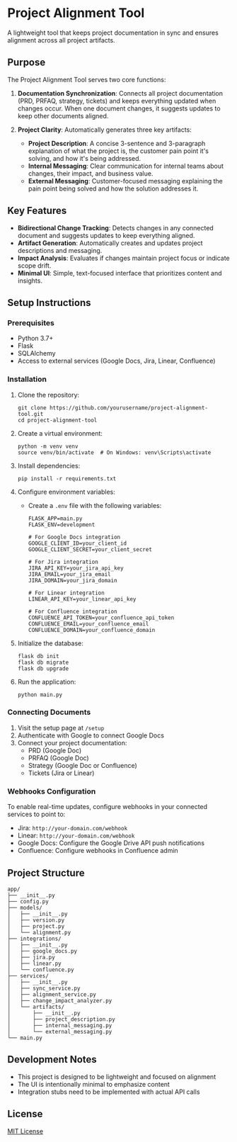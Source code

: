 # Project Alignment Tool

A lightweight tool that keeps project documentation in sync and ensures alignment across all project artifacts.

## Purpose

The Project Alignment Tool serves two core functions:

1. **Documentation Synchronization**: Connects all project documentation (PRD, PRFAQ, strategy, tickets) and keeps everything updated when changes occur. When one document changes, it suggests updates to keep other documents aligned.

2. **Project Clarity**: Automatically generates three key artifacts:
   - **Project Description**: A concise 3-sentence and 3-paragraph explanation of what the project is, the customer pain point it's solving, and how it's being addressed.
   - **Internal Messaging**: Clear communication for internal teams about changes, their impact, and business value.
   - **External Messaging**: Customer-focused messaging explaining the pain point being solved and how the solution addresses it.

## Key Features

- **Bidirectional Change Tracking**: Detects changes in any connected document and suggests updates to keep everything aligned.
- **Artifact Generation**: Automatically creates and updates project descriptions and messaging.
- **Impact Analysis**: Evaluates if changes maintain project focus or indicate scope drift.
- **Minimal UI**: Simple, text-focused interface that prioritizes content and insights.

## Setup Instructions

### Prerequisites

- Python 3.7+
- Flask
- SQLAlchemy
- Access to external services (Google Docs, Jira, Linear, Confluence)

### Installation

1. Clone the repository:
   ```
   git clone https://github.com/yourusername/project-alignment-tool.git
   cd project-alignment-tool
   ```

2. Create a virtual environment:
   ```
   python -m venv venv
   source venv/bin/activate  # On Windows: venv\Scripts\activate
   ```

3. Install dependencies:
   ```
   pip install -r requirements.txt
   ```

4. Configure environment variables:
   - Create a `.env` file with the following variables:
     ```
     FLASK_APP=main.py
     FLASK_ENV=development

     # For Google Docs integration
     GOOGLE_CLIENT_ID=your_client_id
     GOOGLE_CLIENT_SECRET=your_client_secret

     # For Jira integration
     JIRA_API_KEY=your_jira_api_key
     JIRA_EMAIL=your_jira_email
     JIRA_DOMAIN=your_jira_domain

     # For Linear integration
     LINEAR_API_KEY=your_linear_api_key

     # For Confluence integration
     CONFLUENCE_API_TOKEN=your_confluence_api_token
     CONFLUENCE_EMAIL=your_confluence_email
     CONFLUENCE_DOMAIN=your_confluence_domain
     ```

5. Initialize the database:
   ```
   flask db init
   flask db migrate
   flask db upgrade
   ```

6. Run the application:
   ```
   python main.py
   ```

### Connecting Documents

1. Visit the setup page at `/setup`
2. Authenticate with Google to connect Google Docs
3. Connect your project documentation:
   - PRD (Google Doc)
   - PRFAQ (Google Doc)
   - Strategy (Google Doc or Confluence)
   - Tickets (Jira or Linear)

### Webhooks Configuration

To enable real-time updates, configure webhooks in your connected services to point to:

- Jira: `http://your-domain.com/webhook`
- Linear: `http://your-domain.com/webhook`
- Google Docs: Configure the Google Drive API push notifications
- Confluence: Configure webhooks in Confluence admin

## Project Structure

```
app/
├── __init__.py
├── config.py
├── models/
│   ├── __init__.py
│   ├── version.py
│   ├── project.py
│   └── alignment.py
├── integrations/
│   ├── __init__.py
│   ├── google_docs.py
│   ├── jira.py
│   ├── linear.py
│   └── confluence.py
├── services/
│   ├── __init__.py
│   ├── sync_service.py
│   ├── alignment_service.py
│   ├── change_impact_analyzer.py
│   └── artifacts/
│       ├── __init__.py
│       ├── project_description.py
│       ├── internal_messaging.py
│       └── external_messaging.py
└── main.py
```

## Development Notes

- This project is designed to be lightweight and focused on alignment
- The UI is intentionally minimal to emphasize content
- Integration stubs need to be implemented with actual API calls

## License

[MIT License](LICENSE)
